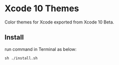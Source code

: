 # Xcode 10 Themes

Color themes for Xcode exported from Xcode 10 Beta.


## Install

run command in Terminal as below:

```
sh ./install.sh
```
